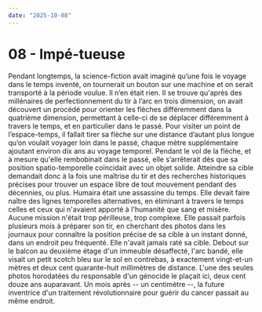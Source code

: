 ```yaml
---
date: "2025-10-08"
---
```


# 08 - Impé-tueuse

Pendant longtemps, la science-fiction avait imaginé qu’une fois le voyage dans le temps inventé, on tournerait un bouton sur une machine et on serait transporté à la période voulue. Il n’en était rien. Il se trouve qu'après des millénaires de perfectionnement du tir à l’arc en trois dimension, on avait découvert un procédé pour orienter les flèches différemment dans la quatrième dimension, permettant à celle-ci de se déplacer différemment à travers le temps, et en particulier dans le passé. Pour visiter un point de l’espace-temps, il fallait tirer sa flèche sur une distance d’autant plus longue qu’on voulait voyager loin dans le passé, chaque mètre supplémentaire ajoutant environ dix ans au voyage temporel. Pendant le vol de la flèche, et à mesure qu'elle rembobinait dans le passé, elle s’arrêterait dès que sa position spatio-temporelle coïncidait avec un objet solide. Atteindre sa cible demandait donc à la fois une maîtrise du tir et des recherches historiques précises pour trouver un espace libre de tout mouvement pendant des décennies, ou plus.  Humaira était une assassine du temps. Elle devait faire naître des lignes temporelles alternatives, en éliminant à travers le temps celles et ceux qui n'avaient apporté à l'humanité que sang et misère. Aucune mission n'était trop périlleuse, trop complexe. Elle passait parfois plusieurs mois à préparer son tir, en cherchant des photos dans les journaux pour connaître la position précise de sa cible à un instant donné, dans un endroit peu fréquenté. Elle n'avait jamais raté sa cible. Debout sur le balcon au deuxième étage d'un immeuble désaffecté, l'arc bandé, elle visait un petit scotch bleu sur le sol en contrebas, à exactement vingt-et-un mètres et deux cent quarante-huit millimètres de distance. L'une des seules photos horodatées du responsable d'un génocide le plaçait ici, deux cent douze ans auparavant. Un mois après -- un centimètre --, la future inventrice d'un traitement révolutionnaire pour guérir du cancer passait au même endroit.
